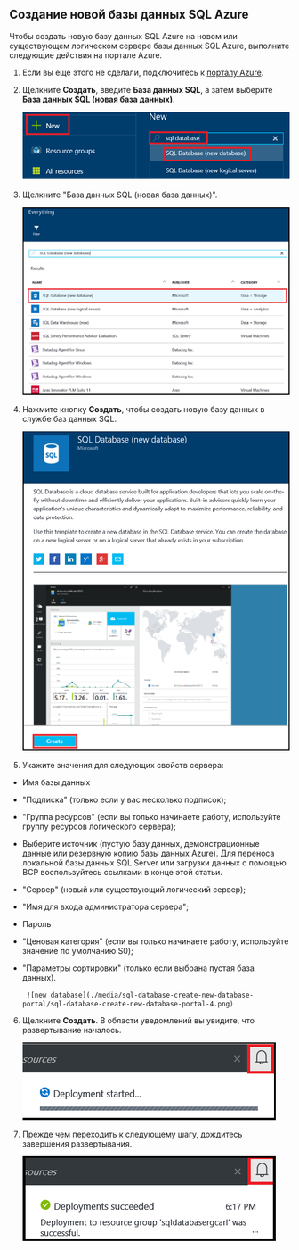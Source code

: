 
<!--
includes/sql-database-create-new-database-portal.md

Latest Freshness check:  2016-04-11 , carlrab.

As of circa 2016-04-11, the following topics might include this include:
articles/sql-database/sql-database-get-started-tutorial.md

-->
## Создание новой базы данных SQL Azure

Чтобы создать новую базу данных SQL Azure на новом или существующем логическом сервере базы данных SQL Azure, выполните следующие действия на портале Azure.

1. Если вы еще этого не сделали, подключитесь к [порталу Azure](http://portal.azure.com).
2. Щелкните **Создать**, введите **База данных SQL**, а затем выберите **База данных SQL (новая база данных)**.

     ![новая база данных](./media/sql-database-create-new-database-portal/sql-database-create-new-database-portal-1.png)

3. Щелкните "База данных SQL (новая база данных)".

     ![новая база данных](./media/sql-database-create-new-database-portal/sql-database-create-new-database-portal-2.png)
   
4. Нажмите кнопку **Создать**, чтобы создать новую базу данных в службе баз данных SQL.

     ![новая база данных](./media/sql-database-create-new-database-portal/sql-database-create-new-database-portal-3.png)

5. Укажите значения для следующих свойств сервера:

 - Имя базы данных
 - "Подписка" (только если у вас несколько подписок);
 - "Группа ресурсов" (если вы только начинаете работу, используйте группу ресурсов логического сервера);
 - Выберите источник (пустую базу данных, демонстрационные данные или резервную копию базы данных Azure). Для переноса локальной базы данных SQL Server или загрузки данных с помощью BCP воспользуйтесь ссылками в конце этой статьи.
 - "Сервер" (новый или существующий логический сервер);
 - "Имя для входа администратора сервера";
 - Пароль
 - "Ценовая категория" (если вы только начинаете работу, используйте значение по умолчанию S0);
 - "Параметры сортировки" (только если выбрана пустая база данных).

        ![new database](./media/sql-database-create-new-database-portal/sql-database-create-new-database-portal-4.png)

6.  Щелкните **Создать**. В области уведомлений вы увидите, что развертывание началось.

     ![новая база данных](./media/sql-database-create-new-database-portal/sql-database-create-new-database-portal-5.png)

7. Прежде чем переходить к следующему шагу, дождитесь завершения развертывания.

     ![новая база данных](./media/sql-database-create-new-database-portal/sql-database-create-new-database-portal-6.png)

<!---HONumber=AcomDC_0803_2016-->